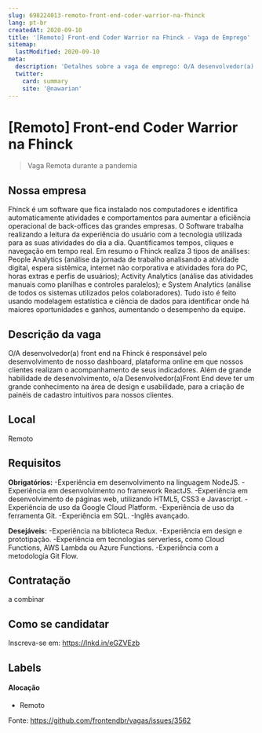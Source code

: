 ```yaml
---
slug: 698224013-remoto-front-end-coder-warrior-na-fhinck
lang: pt-br
createdAt: 2020-09-10
title: '[Remoto] Front-end Coder Warrior na Fhinck - Vaga de Emprego'
sitemap:
  lastModified: 2020-09-10
meta:
  description: 'Detalhes sobre a vaga de emprego: O/A desenvolvedor(a) front end na Fhinck é responsável pelo desenvolvimento de nosso dashboard, plataforma online em que nossos clientes realizam o acompanhamento de seus indicadores. Além de grande habilidade de desenvolvimento, o/a Desenvolvedor(a)Front End deve ter um grande conhecimento na área de design e usabilidade, para a criação de painéis de cadastro intuitivos para nossos clientes.'
  twitter:
    card: summary
    site: '@nawarian'
---
```


# [Remoto] Front-end Coder Warrior na Fhinck

<!-- 
==================================================
POR FAVOR, SÓ POSTE SE A VAGA FOR PARA FRONT-END!

Não faça distinção de gênero no título da vaga.

Use: "Front-End Developer" ao invés de 
"Desenvolvedor Front-End" \o/

Exemplo: `[São Paulo] Front-End Developer na NOME DA EMPRESA`
==================================================
-->

<!--
==================================================
Caso a vaga for remoto durante a pandemia deixar a linha abaixo
==================================================
-->
> Vaga Remota durante a pandemia

## Nossa empresa

Fhinck é um software que fica instalado nos computadores e identifica automaticamente atividades e comportamentos para aumentar a eficiência operacional de back-offices das grandes empresas. O Software trabalha realizando a leitura da experiência do usuário com a tecnologia utilizada para as suas atividades do dia a dia. Quantificamos tempos, cliques e navegação em tempo real. Em resumo o Fhinck realiza 3 tipos de análises: People Analytics (análise da jornada de trabalho analisando a atividade digital, espera sistêmica, internet não corporativa e atividades fora do PC, horas extras e perfis de usuários); Activity Analytics (análise das atividades manuais como planilhas e controles paralelos); e System Analytics (análise de todos os sistemas utilizados pelos colaboradores). Tudo isto é feito usando modelagem estatística e ciência de dados para identificar onde há maiores oportunidades e ganhos, aumentando o desempenho da equipe.


## Descrição da vaga

O/A desenvolvedor(a) front end na Fhinck é responsável pelo desenvolvimento de nosso dashboard, plataforma online em que nossos clientes realizam o acompanhamento de seus indicadores. Além de grande habilidade de desenvolvimento, o/a Desenvolvedor(a)Front End deve ter um grande conhecimento na área de design e usabilidade, para a criação de painéis de cadastro intuitivos para nossos clientes.


## Local

Remoto

## Requisitos

**Obrigatórios:**
-Experiência em desenvolvimento na linguagem NodeJS.
-Experiência em desenvolvimento no framework ReactJS.
-Experiência em desenvolvimento de páginas web, utilizando HTML5, CSS3 e Javascript.
-Experiência de uso da Google Cloud Platform.
-Experiência de uso da ferramenta Git.
-Experiência em SQL.
-Inglês avançado.

**Desejáveis:**
-Experiência na biblioteca Redux.
-Experiência em design e prototipação.
-Experiência em tecnologias serverless, como Cloud Functions, AWS Lambda ou Azure Functions.
-Experiência com a metodologia Git Flow.


## Contratação

 a combinar

## Como se candidatar

Inscreva-se em: https://lnkd.in/eGZVEzb


## Labels
<!-- retire os labels que não fazem sentido à vaga -->

#### Alocação
- Remoto





Fonte: https://github.com/frontendbr/vagas/issues/3562